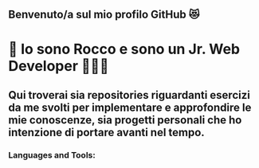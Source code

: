 ## Benvenuto/a sul mio profilo GitHub 😻

# 👋  Io sono Rocco e sono un Jr. Web Developer 🧑🏻‍💻

## Qui troverai sia repositories riguardanti esercizi da me svolti per implementare e approfondire le mie conoscenze, sia progetti personali che ho intenzione di portare avanti nel tempo.

### Languages and Tools:
